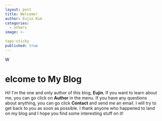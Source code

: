 ```yaml
---
layout: post
title: Welcome!
author: Eujin Kim
categories:
  - others
image: >-
  
tags:sticky
published: true
---
```

W
# elcome to My Blog

Hi! I'm the one and only author of this blog, **Eujin**. If you want to learn about me, you can go click on **Author** in the menu. If you have any questions about anything, you can go click **Contact** and send me an email. I will try to get back to you as soon as possible. I thank anyone who happened to land on my blog and I hope you find some interesting stuff on it!
